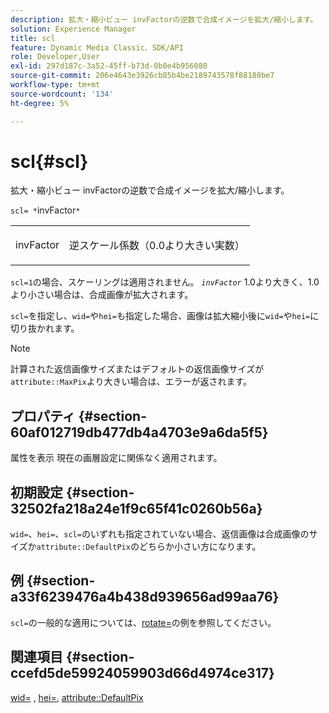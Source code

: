 ```yaml
---
description: 拡大・縮小ビュー invFactorの逆数で合成イメージを拡大/縮小します。
solution: Experience Manager
title: scl
feature: Dynamic Media Classic、SDK/API
role: Developer,User
exl-id: 297d187c-3a52-45ff-b73d-0b0e4b956080
source-git-commit: 206e4643e3926cb85b4be2189743578f88180be7
workflow-type: tm+mt
source-wordcount: '134'
ht-degree: 5%

---
```


# scl{#scl}

拡大・縮小ビュー invFactorの逆数で合成イメージを拡大/縮小します。

`scl= *`invFactor`*`

<table id="simpletable_A09F5EECAC2B4E0F8633D71C6AD36D8D"> 
 <tr class="strow"> 
  <td class="stentry"> <p><span class="varname"> invFactor</span> </p> </td> 
  <td class="stentry"> <p>逆スケール係数（0.0より大きい実数） </p></td> 
 </tr> 
</table>

`scl=1`の場合、スケーリングは適用されません。 *`invFactor`* 1.0より大きく、1.0より小さい場合は、合成画像が拡大されます。

`scl=`を指定し、`wid=`や`hei=`も指定した場合、画像は拡大縮小後に`wid=`や`hei=`に切り抜かれます。

>[!NOTE]
>
>計算された返信画像サイズまたはデフォルトの返信画像サイズが`attribute::MaxPix`より大きい場合は、エラーが返されます。

## プロパティ {#section-60af012719db477db4a4703e9a6da5f5}

属性を表示 現在の画層設定に関係なく適用されます。

## 初期設定 {#section-32502fa218a24e1f9c65f41c0260b56a}

`wid=`、`hei=`、`scl=`のいずれも指定されていない場合、返信画像は合成画像のサイズか`attribute::DefaultPix`のどちらか小さい方になります。

## 例 {#section-a33f6239476a4b438d939656ad99aa76}

`scl=`の一般的な適用については、[rotate=](../../../../../is-api/http-ref/image-serving-api-ref/c-http-protocol-reference/c-command-reference/r-rotate.md#reference-12abb086635546ec9ec2e1a793dc1096)の例を参照してください。

## 関連項目 {#section-ccefd5de59924059903d66d4974ce317}

[wid=](../../../../../is-api/http-ref/image-serving-api-ref/c-http-protocol-reference/c-command-reference/r-is-http-wid.md#reference-bfeadcb67bf4485f851eb21345527e47) ,  [hei=](../../../../../is-api/http-ref/image-serving-api-ref/c-http-protocol-reference/c-command-reference/r-is-http-hei.md#reference-6d6f556ccc0e4b98a815e8a5c1944a96),  [attribute::DefaultPix](../../../../../is-api/image-catalog/image-serving-api-ref/c-image-catalog-reference/c-attributes-reference/r-defaultpix.md#reference-996b2c22b30f4fd9b970c84063306df1)
